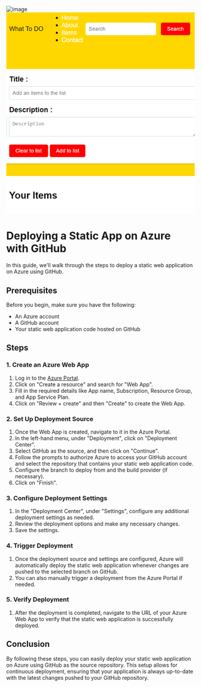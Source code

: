 ![image](https://github.com/krishvsoni/whatToDo/assets/67964054/48caafe9-758e-42ba-af6f-5318f265b62c)
![image](https://github.com/Amitkumar-Vaghela/whatToDo/blob/main/WhatTodo_layoutdesign.png)


# Deploying a Static App on Azure with GitHub

In this guide, we'll walk through the steps to deploy a static web application on Azure using GitHub.

## Prerequisites

Before you begin, make sure you have the following:

- An Azure account
- A GitHub account
- Your static web application code hosted on GitHub


## Steps

### 1. Create an Azure Web App

1. Log in to the [Azure Portal](https://portal.azure.com/).
2. Click on "Create a resource" and search for "Web App".
3. Fill in the required details like App name, Subscription, Resource Group, and App Service Plan.
4. Click on "Review + create" and then "Create" to create the Web App.

### 2. Set Up Deployment Source

1. Once the Web App is created, navigate to it in the Azure Portal.
2. In the left-hand menu, under "Deployment", click on "Deployment Center".
3. Select GitHub as the source, and then click on "Continue".
4. Follow the prompts to authorize Azure to access your GitHub account and select the repository that contains your static web application code.
5. Configure the branch to deploy from and the build provider (if necessary).
6. Click on "Finish".

### 3. Configure Deployment Settings

1. In the "Deployment Center", under "Settings", configure any additional deployment settings as needed.
2. Review the deployment options and make any necessary changes.
3. Save the settings.

### 4. Trigger Deployment

1. Once the deployment source and settings are configured, Azure will automatically deploy the static web application whenever changes are pushed to the selected branch on GitHub.
2. You can also manually trigger a deployment from the Azure Portal if needed.

### 5. Verify Deployment

1. After the deployment is completed, navigate to the URL of your Azure Web App to verify that the static web application is successfully deployed.

## Conclusion

By following these steps, you can easily deploy your static web application on Azure using GitHub as the source repository. This setup allows for continuous deployment, ensuring that your application is always up-to-date with the latest changes pushed to your GitHub repository.
